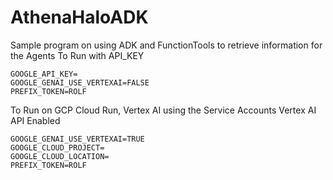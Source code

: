 # AthenaHaloADK

Sample program on using ADK and FunctionTools to retrieve information for the Agents
To Run with API_KEY

```shell
GOOGLE_API_KEY=
GOOGLE_GENAI_USE_VERTEXAI=FALSE
PREFIX_TOKEN=ROLF
```

To Run on GCP Cloud Run, Vertex AI using the Service Accounts Vertex AI API Enabled
```shell
GOOGLE_GENAI_USE_VERTEXAI=TRUE
GOOGLE_CLOUD_PROJECT=
GOOGLE_CLOUD_LOCATION=
PREFIX_TOKEN=ROLF
```
